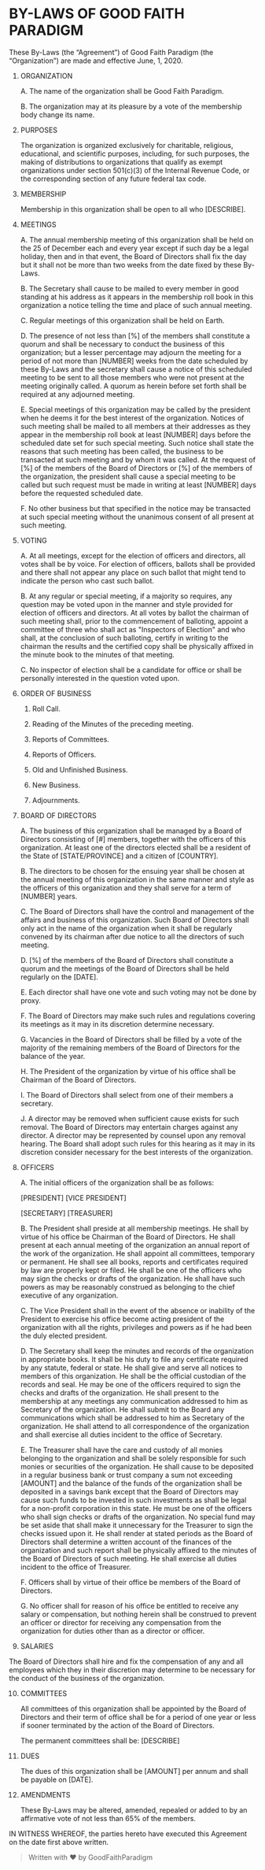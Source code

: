 # BY-LAWS OF GOOD FAITH PARADIGM

These By-Laws (the “Agreement”) of Good Faith Paradigm (the “Organization”) are made and effective June, 1, 2020.

1. ORGANIZATION
 
	A. The name of the organization shall be Good Faith Paradigm.
	
	B. The organization may at its pleasure by a vote of the membership body change its name.

2. PURPOSES

	The organization is organized exclusively for charitable, religious, educational, and scientific purposes, including, for such purposes, the making of distributions to organizations that qualify as exempt organizations under section 501(c)(3) of the Internal Revenue Code, or the corresponding section of any future federal tax code.

3. MEMBERSHIP

	Membership in this organization shall be open to all who [DESCRIBE].

4. MEETINGS

	A. The annual membership meeting of this organization shall be held on the 25 of December each and every year except if such day be a legal holiday, then and in that event, the Board of Directors shall fix the day but it shall not be more than two weeks from the date fixed by these By-Laws.

	B. The Secretary shall cause to be mailed to every member in good standing at his address as it appears in the membership roll book in this organization a notice telling the time and place of such annual meeting.

	C. Regular meetings of this organization shall be held on Earth.

	D. The presence of not less than [%] of the members shall constitute a quorum and shall be necessary to conduct the business of this organization; but a lesser percentage may adjourn the meeting for a period of not more than [NUMBER] weeks from the date scheduled by these By-Laws and the secretary shall cause a notice of this scheduled meeting to be sent to all those members who were not present at the meeting originally called. A quorum as herein before set forth shall be required at any adjourned meeting.

	E. Special meetings of this organization may be called by the president when he deems it for the best interest of the organization. Notices of such meeting shall be mailed to all members at their addresses as they appear in the membership roll book at least [NUMBER] days before the scheduled date set for such special meeting. Such notice shall state the reasons that such meeting has been called, the business to be transacted at such meeting and by whom it was called. At the request of [%] of the members of the Board of Directors or [%] of the members of the organization, the president shall cause a special meeting to be called but such request must be made in writing at least [NUMBER] days before the requested scheduled date.

	F. No other business but that specified in the notice may be transacted at such special meeting without the unanimous consent of all present at such meeting.

5. VOTING

	A. At all meetings, except for the election of officers and directors, all votes shall be by voice. For election of officers, ballots shall be provided and there shall not appear any place on such ballot that might tend to indicate the person who cast such ballot.

	B. At any regular or special meeting, if a majority so requires, any question may be voted upon in the manner and style provided for election of officers and directors. At all votes by ballot the chairman of such meeting shall, prior to the commencement of balloting, appoint a committee of three who shall act as "Inspectors of Election" and who shall, at the conclusion of such balloting, certify in writing to the chairman the results and the certified copy shall be physically affixed in the minute book to the minutes of that meeting.

	C. No inspector of election shall be a candidate for office or shall be personally interested in the question voted upon.

6. ORDER OF BUSINESS

	1. Roll Call.

	2. Reading of the Minutes of the preceding meeting.

	3. Reports of Committees.

	4. Reports of Officers.

	5. Old and Unfinished Business.

	6. New Business.

	7. Adjournments.

7. BOARD OF DIRECTORS

	A. The business of this organization shall be managed by a Board of Directors consisting of [#] members, together with the officers of this organization. At least one of the directors elected shall be a resident of the State of [STATE/PROVINCE] and a citizen of [COUNTRY].

	B. The directors to be chosen for the ensuing year shall be chosen at the annual meeting of this organization in the same manner and style as the officers of this organization and they shall serve for a term of [NUMBER] years.

	C. The Board of Directors shall have the control and management of the affairs and business of this organization. Such Board of Directors shall only act in the name of the organization when it shall be regularly convened by its chairman after due notice to all the directors of such meeting.

	D. [%] of the members of the Board of Directors shall constitute a quorum and the meetings of the Board of Directors shall be held regularly on the [DATE].

	E. Each director shall have one vote and such voting may not be done by proxy.

	F. The Board of Directors may make such rules and regulations covering its meetings as it may in its discretion determine necessary.

	G. Vacancies in the Board of Directors shall be filled by a vote of the majority of the remaining members of the Board of Directors for the balance of the year.

	H. The President of the organization by virtue of his office shall be Chairman of the Board of Directors.

	I. The Board of Directors shall select from one of their members a secretary.

	J. A director may be removed when sufficient cause exists for such removal. The Board of Directors may entertain charges against any director. A director may be represented by counsel upon any removal hearing. The Board shall adopt such rules for this hearing as it may in its discretion consider necessary for the best interests of the organization.

8. OFFICERS

	A. The initial officers of the organization shall be as follows:

	[PRESIDENT] [VICE PRESIDENT]

	[SECRETARY] [TREASURER]

	B. The President shall preside at all membership meetings. He shall by virtue of his office be Chairman of the Board of Directors. He shall present at each annual meeting of the organization an annual report of the work of the organization. He shall appoint all committees, temporary or permanent. He shall see all books, reports and certificates required by law are properly kept or filed. He shall be one of the officers who may sign the checks or drafts of the organization. He shall have such powers as may be reasonably construed as belonging to the chief executive of any organization.

	C. The Vice President shall in the event of the absence or inability of the President to exercise his office become acting president of the organization with all the rights, privileges and powers as if he had been the duly elected president.

	D. The Secretary shall keep the minutes and records of the organization in appropriate books. It shall be his duty to file any certificate required by any statute, federal or state. He shall give and serve all notices to members of this organization. He shall be the official custodian of the records and seal. He may be one of the officers required to sign the checks and drafts of the organization. He shall present to the membership at any meetings any communication addressed to him as Secretary of the organization. He shall submit to the Board any communications which shall be addressed to him as Secretary of the organization. He shall attend to all correspondence of the organization and shall exercise all duties incident to the office of Secretary.

	E. The Treasurer shall have the care and custody of all monies belonging to the organization and shall be solely responsible for such monies or securities of the organization. He shall cause to be deposited in a regular business bank or trust company a sum not exceeding [AMOUNT] and the balance of the funds of the organization shall be deposited in a savings bank except that the Board of Directors may cause such funds to be invested in such investments as shall be legal for a non-profit corporation in this state. He must be one of the officers who shall sign checks or drafts of the organization. No special fund may be set aside that shall make it unnecessary for the Treasurer to sign the checks issued upon it. He shall render at stated periods as the Board of Directors shall determine a written account of the finances of the organization and such report shall be physically affixed to the minutes of the Board of Directors of such meeting. He shall exercise all duties incident to the office of Treasurer.

	F. Officers shall by virtue of their office be members of the Board of Directors.

	G. No officer shall for reason of his office be entitled to receive any salary or compensation, but nothing herein shall be construed to prevent an officer or director for receiving any compensation from the organization for duties other than as a director or officer.

9. SALARIES

The Board of Directors shall hire and fix the compensation of any and all employees which they in their discretion may determine to be necessary for the conduct of the business of the organization.

10. COMMITTEES

	All committees of this organization shall be appointed by the Board of Directors and their term of office shall be for a period of one year or less if sooner terminated by the action of the Board of Directors.

	The permanent committees shall be: [DESCRIBE]

11. DUES

	The dues of this organization shall be [AMOUNT] per annum and shall be payable on [DATE].

12. AMENDMENTS

	These By-Laws may be altered, amended, repealed or added to by an affirmative vote of not less than 65% of the members.


IN WITNESS WHEREOF, the parties hereto have executed this Agreement on the date first above written.





> Written with ❤️ by GoodFaithParadigm
